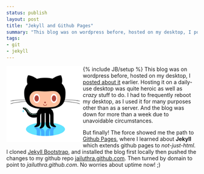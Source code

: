 ```yaml
---
status: publish
layout: post
title: "Jekyll and Github Pages"
summary: "This blog was on wordpress before, hosted on my desktop, I posted about it earlier. Hosting it on a daily-use desktop was quite heroic as well as crazy stuff to do. I had to frequently reboot my desktop, as I used it for many purposes other than as a server. And the blog was down for more than a week due to unavoidable circumstances." 
tags: 
- git
- jekyll
---
```

{% include JB/setup %}
<img src="/img/github-logo.png" style="float:left; width:40%">
This blog was on wordpress before, hosted on my desktop, I [posted about it](http://www.jailuthra.in/2013/01/switched-to-wordpress.html) earlier.
Hosting it on a daily-use desktop was quite heroic as well as _crazy_ stuff to do. I had to frequently reboot my desktop, as I used it for many purposes other than as a server. And the blog was down for more than a week due to unavoidable circumstances.

But finally! The force showed me the path to [Github Pages](http://pages.github.com), where I learned about **Jekyll** which extends github pages to _not-just-html_.
I cloned [Jekyll Bootstrap](http://jekyllbootstrap.com/), and installed the blog first locally then pushed the changes to my github repo [jailuthra.github.com](https://github.com/jailuthra/jailuthra.github.com). Then turned by domain to point to _jailuthra.github.com_. No worries about uptime now! ;)

